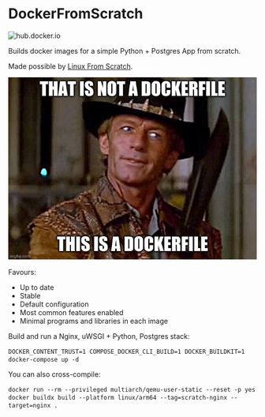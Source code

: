 # DockerFromScratch

![[hub.docker.io](https://img.shields.io/docker/v/barnabyshearer/htmloverpdf/latest?color=success&label=docker)](https://hub.docker.com/repository/docker/barnabyshearer/htmloverpdf)

Builds docker images for a simple Python + Postgres App from scratch.

Made possible by [Linux From Scratch](https://www.linuxfromscratch.org/).

![That is not a Dockerfile](./meme.jpg)

Favours:
- Up to date
- Stable
- Default configuration
- Most common features enabled
- Minimal programs and libraries in each image

Build and run a Nginx, uWSGI + Python, Postgres stack:

    DOCKER_CONTENT_TRUST=1 COMPOSE_DOCKER_CLI_BUILD=1 DOCKER_BUILDKIT=1 docker-compose up -d
 
You can also cross-compile:

    docker run --rm --privileged multiarch/qemu-user-static --reset -p yes
    docker buildx build --platform linux/arm64 --tag=scratch-nginx --target=nginx .

